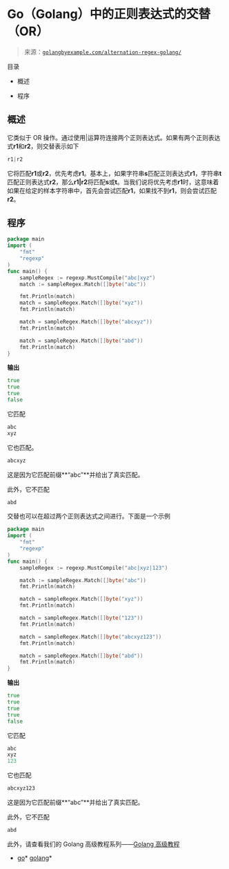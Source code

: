 <!--yml

类别：未分类

日期：2024-10-13 06:36:41

-->

# Go（Golang）中的正则表达式的交替（OR）

> 来源：[`golangbyexample.com/alternation-regex-golang/`](https://golangbyexample.com/alternation-regex-golang/)

目录

+   概述

+   程序

## **概述**

它类似于 OR 操作。通过使用|运算符连接两个正则表达式。如果有两个正则表达式**r1**和**r2**，则交替表示如下

```go
r1|r2
```

它将匹配**r1**或**r2**，优先考虑**r1**。基本上，如果字符串**s**匹配正则表达式**r1**，字符串**t**匹配正则表达式**r2**，那么**r1|r2**将匹配**s**或**t**。当我们说将优先考虑**r1**时，这意味着如果在给定的样本字符串中，首先会尝试匹配**r1**，如果找不到**r1**，则会尝试匹配**r2**。

## **程序**

```go
package main
import (
    "fmt"
    "regexp"
)
func main() {
    sampleRegex := regexp.MustCompile("abc|xyz")
    match := sampleRegex.Match([]byte("abc"))

    fmt.Println(match)
    match = sampleRegex.Match([]byte("xyz"))
    fmt.Println(match)

    match = sampleRegex.Match([]byte("abcxyz"))
    fmt.Println(match)

    match = sampleRegex.Match([]byte("abd"))
    fmt.Println(match)
}
```

**输出**

```go
true
true
true
false
```

它匹配

```go
abc
xyz
```

它也匹配。

```go
abcxyz
```

这是因为它匹配前缀**“abc”**并给出了真实匹配。

此外，它不匹配

```go
abd
```

交替也可以在超过两个正则表达式之间进行。下面是一个示例

```go
package main
import (
    "fmt"
    "regexp"
)
func main() {
    sampleRegex := regexp.MustCompile("abc|xyz|123")

    match := sampleRegex.Match([]byte("abc"))
    fmt.Println(match)

    match = sampleRegex.Match([]byte("xyz"))
    fmt.Println(match)

    match = sampleRegex.Match([]byte("123"))
    fmt.Println(match)

    match = sampleRegex.Match([]byte("abcxyz123"))
    fmt.Println(match)

    match = sampleRegex.Match([]byte("abd"))
    fmt.Println(match)
}
```

**输出**

```go
true
true
true
true
false
```

它匹配

```go
abc
xyz
123
```

它也匹配

```go
abcxyz123
```

这是因为它匹配前缀**“abc”**并给出了真实匹配。

此外，它不匹配

```go
abd
```

此外，请查看我们的 Golang 高级教程系列——[Golang 高级教程](https://golangbyexample.com/golang-comprehensive-tutorial/)

+   [go](https://golangbyexample.com/tag/go/)*   [golang](https://golangbyexample.com/tag/golang/)*
